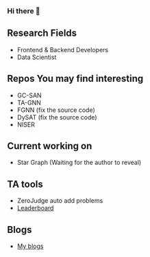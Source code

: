 ### Hi there 👋

<!--
**johnny12150/johnny12150** is a ✨ _special_ ✨ repository because its `README.md` (this file) appears on your GitHub profile.

Here are some ideas to get you started:

- 🔭 I’m currently working on ...
- 🌱 I’m currently learning ...
- 👯 I’m looking to collaborate on ...
- 🤔 I’m looking for help with ...
- 💬 Ask me about ...
- 📫 How to reach me: ...
- 😄 Pronouns: ...
- ⚡ Fun fact: ...
-->

## Research Fields
- Frontend & Backend Developers
- Data Scientist

## Repos You may find interesting
- GC-SAN
- TA-GNN
- FGNN (fix the source code)
- DySAT (fix the source code)
- NISER

## Current working on
- Star Graph (Waiting for the author to reveal)

## TA tools
- ZeroJudge auto add problems
- [Leaderboard](http://board.johnny12150.site/)

## Blogs
- [My blogs](http://blog.johnny12150.site/)
